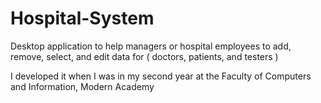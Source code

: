 # Hospital-System
Desktop application to help managers or hospital employees to add, remove, select, and edit data for ( doctors, patients, and testers ) 

I developed it when I was in my second year at the Faculty of Computers and Information, Modern Academy
